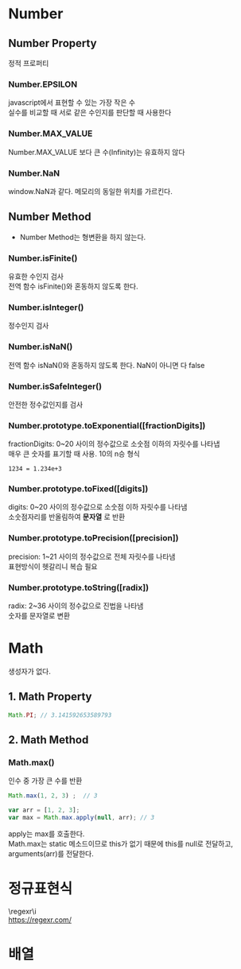 # Number

## Number Property
정적 프로퍼티

### Number.EPSILON
javascript에서 표현할 수 있는 가장 작은 수  
실수를 비교할 때 서로 같은 수인지를 판단할 때 사용한다

### Number.MAX_VALUE
Number.MAX_VALUE 보다 큰 수(Infinity)는 유효하지 않다

### Number.NaN
window.NaN과 같다. 메모리의 동일한 위치를 가르킨다.

## Number Method
- Number Method는 형변환을 하지 않는다.

### Number.isFinite()
유효한 수인지 검사  
전역 함수 isFinite()와 혼동하지 않도록 한다.

### Number.isInteger()
정수인지 검사

### Number.isNaN()
전역 함수 isNaN()와 혼동하지 않도록 한다. NaN이 아니면 다 false

### Number.isSafeInteger()
안전한 정수값인지를 검사

### Number.prototype.toExponential([fractionDigits])
fractionDigits: 0~20 사이의 정수값으로 소숫점 이하의 자릿수를 나타냅    
매우 큰 숫자를 표기할 때 사용. 10의 n승 형식
```
1234 = 1.234e+3
```

### Number.prototype.toFixed([digits])
digits: 0~20 사이의 정수값으로 소숫점 이하 자릿수를 나타냄  
소숫점자리를 반올림하여 __문자열__ 로 반환

### Number.prototype.toPrecision([precision])
precision: 1~21 사이의 정수값으로 전체 자릿수를 나타냄  
표현방식이 헷갈리니 복습 필요

### Number.prototype.toString([radix])
radix: 2~36 사이의 정수값으로 진법을 나타냄  
숫자를 문자열로 변환

# Math
생성자가 없다.

## 1. Math Property
```js
Math.PI; // 3.141592653589793
```

## 2. Math Method

### Math.max()
인수 중 가장 큰 수를 반환
```js
Math.max(1, 2, 3) ;  // 3

var arr = [1, 2, 3];
var max = Math.max.apply(null, arr); // 3
```
apply는 max를 호출한다.  
Math.max는 static 메소드이므로 this가 없기 때문에 this를 null로 전달하고, arguments(arr)를 전달한다.

# 정규표현식
\regexr\i  
https://regexr.com/

# 배열